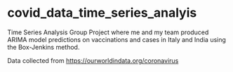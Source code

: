 # covid_data_time_series_analyis
Time Series Analysis Group Project where me and my team produced ARIMA model predictions on vaccinations and cases in Italy and India using the Box-Jenkins method.

Data collected from https://ourworldindata.org/coronavirus
